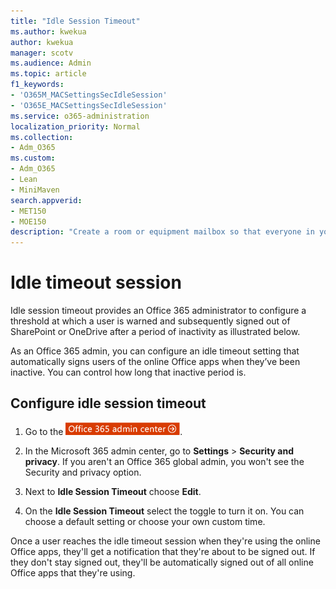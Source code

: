 ```yaml
---
title: "Idle Session Timeout"
ms.author: kwekua
author: kwekua
manager: scotv
ms.audience: Admin
ms.topic: article
f1_keywords:
- 'O365M_MACSettingsSecIdleSession'
- 'O365E_MACSettingsSecIdleSession'
ms.service: o365-administration
localization_priority: Normal
ms.collection: 
- Adm_O365
ms.custom:
- Adm_O365
- Lean
- MiniMaven
search.appverid:
- MET150
- MOE150
description: "Create a room or equipment mailbox so that everyone in your organization can reserve it for meetings or events using Outlook. "
---
```



# Idle timeout session

Idle session timeout provides an Office 365 administrator to configure a threshold at which a user is warned and subsequently signed out of SharePoint or OneDrive after a period of inactivity as illustrated below.

As an Office 365 admin, you can configure an idle timeout setting that automatically signs users of the online Office apps when they’ve been inactive​. You can control how long that inactive period is.
  
## Configure idle session timeout

1. Go to the [![Go to the Microsoft 365 admin center](../media/e00ba917-c3fb-4173-b344-43eb5c7eeb15.png)](https://admin.microsoft.com/AdminPortal/Home#/homepage).

2. In the Microsoft 365 admin center, go to **Settings** \> **Security and privacy**. If you aren't an Office 365 global admin, you won't see the Security and privacy option.
  
3. Next to **Idle Session Timeout** choose **Edit**.
  
4. On the **Idle Session Timeout** select the toggle to turn it on. You can choose a default setting or choose your own custom time.

Once a user reaches the idle timeout session when they're using the online Office apps, they'll get a notification that they're about to be signed out. If they don't stay signed out, they'll be automatically signed out of all online Office apps that they're using.